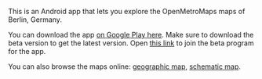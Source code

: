 This is an Android app that lets you explore the OpenMetroMaps maps of
Berlin, Germany.

You can download the app [on Google Play
here](https://play.google.com/store/apps/details?id=de.topobyte.transportation.info.berlin).
Make sure to download the beta version to get the latest version.
Open [this
link](https://play.google.com/apps/testing/de.topobyte.transportation.info.berlin)
to join the beta program for the app.

You can also browse the maps online:
[geographic map](https://demo.openmetromaps.org/berlin/geographic.html),
[schematic map](https://demo.openmetromaps.org/berlin/schematic.html).
